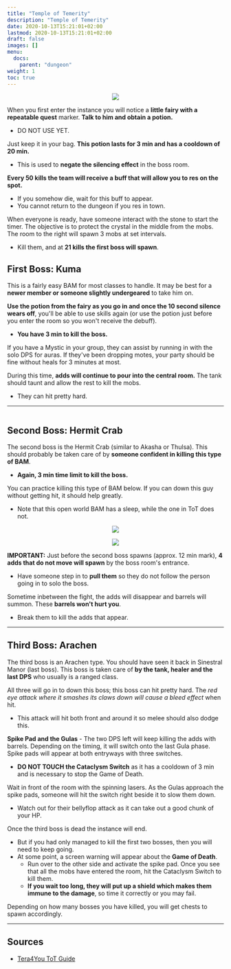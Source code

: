 ```yaml
---
title: "Temple of Temerity"
description: "Temple of Temerity"
date: 2020-10-13T15:21:01+02:00
lastmod: 2020-10-13T15:21:01+02:00
draft: false
images: []
menu:
  docs:
    parent: "dungeon"
weight: 1
toc: true
---
```


<center>

![](https://i.imgur.com/4mMaee6.png)

</center>

When you first enter the instance you will notice a **little fairy with a repeatable quest** marker. **Talk to him and obtain a potion.** 
* DO NOT USE YET.

Just keep it in your bag. **This potion lasts for 3 min and has a cooldown of 20 min.** 
* This is used to **negate the silencing effect** in the boss room.

**Every 50 kills the team will receive a buff that will allow you to res on the spot.** 
* If you somehow die, wait for this buff to appear. 
* You cannot return to the dungeon if you res in town.

When everyone is ready, have someone interact with the stone to start the timer. The objective is to protect the crystal in the middle from the mobs. The room to the right will spawn 3 mobs at set intervals. 
* Kill them, and at **21 kills the first boss will spawn**.

<div id="first-boss">

## First Boss: Kuma

This is a fairly easy BAM for most classes to handle. It may be best for a **newer member or someone slightly undergeared** to take him on. 

**Use the potion from the fairy as you go in and once the 10 second silence wears off**, you'll be able to use skills again (or use the potion just before you enter the room so you won't receive the debuff). 
* **You have 3 min to kill the boss.**

If you have a Mystic in your group, they can assist by running in with the solo DPS for auras. If they've been dropping motes, your party should be fine without heals for 3 minutes at most.

During this time, **adds will continue to pour into the central room.** The tank should taunt and allow the rest to kill the mobs. 
* They can hit pretty hard.

</div>

<hr/>

<div id="second-boss">

![]()
## Second Boss: Hermit Crab

The second boss is the Hermit Crab (similar to Akasha or Thulsa). This should probably be taken care of by **someone confident in killing this type of BAM**. 
* **Again, 3 min time limit to kill the boss.**

You can practice killing this type of BAM below. If you can down this guy without getting hit, it should help greatly. 
* Note that this open world BAM has a sleep, while the one in ToT does not.

<center>

![](https://i.imgur.com/dwy2Zac.png)

![](https://i.imgur.com/3dg09y2.png)

</center>

**IMPORTANT:** Just before the second boss spawns (approx. 12 min mark), **4 adds that do not move will spawn** by the boss room's entrance. 
* Have someone step in to **pull them** so they do not follow the person going in to solo the boss.

Sometime inbetween the fight, the adds will disappear and barrels will summon. These **barrels won't hurt you**. 
* Break them to kill the adds that appear.

</div>

<hr/>

<div id="third-boss">

## Third Boss: Arachen

The third boss is an Arachen type. You should have seen it back in Sinestral Manor (last boss). This boss is taken care of **by the tank, healer and the last DPS** who usually is a ranged class. 

All three will go in to down this boss; this boss can hit pretty hard. The *red eye attack where it smashes its claws down will cause a bleed effect* when hit. 
* This attack will hit both front and around it so melee should also dodge this.

**Spike Pad and the Gulas** - The two DPS left will keep killing the adds with barrels. Depending on the timing, it will switch onto the last Gula phase.
Spike pads will appear at both entryways with three switches. 
* **DO NOT TOUCH the Cataclysm Switch** as it has a cooldown of 3 min and is necessary to stop the Game of Death.

Wait in front of the room with the spinning lasers. As the Gulas approach the spike pads, someone will hit the switch right beside it to slow them down. 
* Watch out for their bellyflop attack as it can take out a good chunk of your HP.

</div>

Once the third boss is dead the instance will end. 
* But if you had only managed to kill the first two bosses, then you will need to keep going. 
* At some point, a screen warning will appear about the **Game of Death**. 
  * Run over to the other side and activate the spike pad. Once you see that all the mobs have entered the room, hit the Cataclysm Switch to kill them. 
  * **If you wait too long, they will put up a shield which makes them immune to the damage**, so time it correctly or you may fail.

Depending on how many bosses you have killed, you will get chests to spawn accordingly.

<hr/>

## Sources
* [Tera4You ToT Guide](https://tera4you.blogspot.com/2014/02/temple-of-temerity-guide.html)